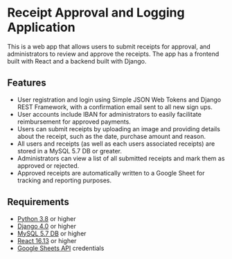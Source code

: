 # Receipt Approval and Logging Application

This is a web app that allows users to submit receipts for approval, and administrators to review and approve the receipts. The app has a frontend built with React and a backend built with Django.

## Features

- User registration and login using Simple JSON Web Tokens and Django REST Framework, with a confirmation email sent to all new sign ups.
- User accounts include IBAN for administrators to easily facilitate reimbursement for approved payments.
- Users can submit receipts by uploading an image and providing details about the receipt, such as the date, purchase amount and reason.
- All users and receipts (as well as each users associated receipts) are stored in a MySQL 5.7  DB or greater.
- Administrators can view a list of all submitted receipts and mark them as approved or rejected.
- Approved receipts are automatically written to a Google Sheet for tracking and reporting purposes.


## Requirements

- [Python 3.8](https://www.python.org/) or higher
- [Django 4.0](https://www.djangoproject.com/) or higher
- [MySQL 5.7 DB](https://dev.mysql.com/) or higher
- [React 16.13](https://reactjs.org/) or higher
- [Google Sheets API](https://developers.google.com/sheets/api) credentials
